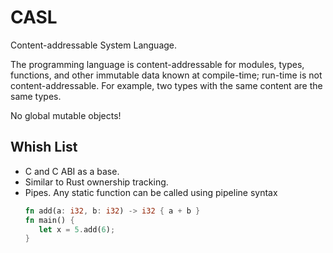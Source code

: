 # CASL

Content-addressable System Language. 

The programming language is content-addressable for modules, types, functions, and other immutable data known at compile-time; run-time is not content-addressable. For example, two types with the same content are the same types.

No global mutable objects!

## Whish List

- C and C ABI as a base. 
- Similar to Rust ownership tracking.
- Pipes. Any static function can be called using pipeline syntax
  ```rust
  fn add(a: i32, b: i32) -> i32 { a + b }
  fn main() {
     let x = 5.add(6);
  }
  ```
  
